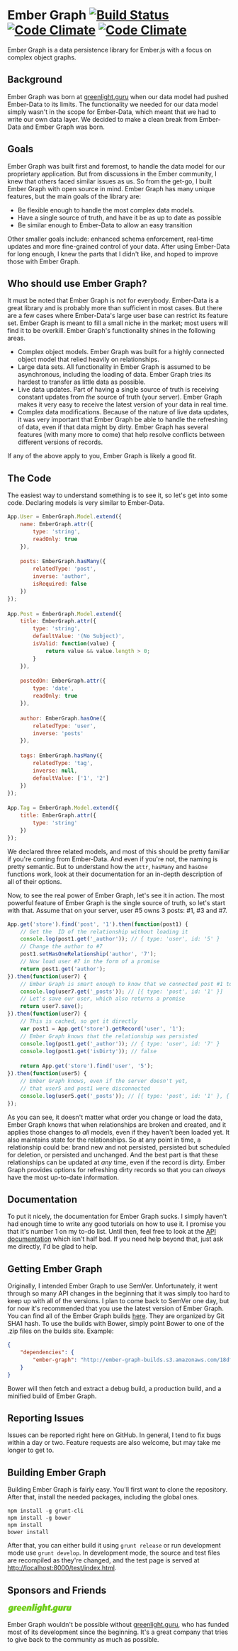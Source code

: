 # Ember Graph [![Build Status](https://travis-ci.org/stingerlabs/ember-graph.svg?branch=master)](https://travis-ci.org/stingerlabs/ember-graph) [![Code Climate](https://codeclimate.com/github/gordonkristan/ember-graph.png)](https://codeclimate.com/github/gordonkristan/ember-graph) [![Code Climate](https://codeclimate.com/github/gordonkristan/ember-graph/coverage.png)](https://codeclimate.com/github/gordonkristan/ember-graph)

Ember Graph is a data persistence library for Ember.js with a focus on complex object graphs.

## Background

Ember Graph was born at [greenlight.guru](http://greenlight.guru/) when our data model had pushed Ember-Data
to its limits. The functionality we needed for our data model simply wasn't in the scope for Ember-Data, which
 meant that we had to write our own data layer. We decided to make a clean break from Ember-Data and Ember Graph
 was born.

## Goals

Ember Graph was built first and foremost, to handle the data model for our proprietary application. But from discussions
in the Ember community, I knew that others faced similar issues as us. So from the get-go, I built Ember Graph with open
source in mind. Ember Graph has many unique features, but the main goals of the library are:

- Be flexible enough to handle the most complex data models.
- Have a single source of truth, and have it be as up to date as possible
- Be similar enough to Ember-Data to allow an easy transition

Other smaller goals include: enhanced schema enforcement, real-time updates and more fine-grained control of your data.
After using Ember-Data for long enough, I knew the parts that I didn't like, and hoped to improve those with
Ember Graph.

## Who should use Ember Graph?

It must be noted that Ember Graph is not for everybody. Ember-Data is a great library and is probably more than
sufficient in most cases. But there are a few cases where Ember-Data's large user base can restrict its feature set.
Ember Graph is meant to fill a small niche in the market; most users will find it to be overkill. Ember Graph's
functionality shines in the following areas.

- Complex object models. Ember Graph was built for a highly connected object model that relied heavily on relationships.
- Large data sets. All functionality in Ember Graph is assumed to be asynchronous, including the loading of data.
  Ember Graph tries its hardest to transfer as little data as possible.
- Live data updates. Part of having a single source of truth is receiving constant updates from _the_ source of truth
  (your server). Ember Graph makes it very easy to receive the latest version of your data in real time.
- Complex data modifications. Because of the nature of live data updates, it was very important that Ember Graph be able
  to handle the refreshing of data, even if that data might by dirty. Ember Graph has several features (with many more
  to come) that help resolve conflicts between different versions of records.

If any of the above apply to you, Ember Graph is likely a good fit.

## The Code

The easiest way to understand something is to see it, so let's get into some code. Declaring models is very similar to
Ember-Data.

```js
App.User = EmberGraph.Model.extend({
	name: EmberGraph.attr({
		type: 'string',
		readOnly: true
	}),

	posts: EmberGraph.hasMany({
		relatedType: 'post',
		inverse: 'author',
		isRequired: false
	})
});

App.Post = EmberGraph.Model.extend({
	title: EmberGraph.attr({
		type: 'string',
		defaultValue: '(No Subject)',
		isValid: function(value) {
			return value && value.length > 0;
		}
	}),

	postedOn: EmberGraph.attr({
		type: 'date',
		readOnly: true
	}),

	author: EmberGraph.hasOne({
		relatedType: 'user',
		inverse: 'posts'
	}),

	tags: EmberGraph.hasMany({
		relatedType: 'tag',
		inverse: null,
		defaultValue: ['1', '2']
	})
});

App.Tag = EmberGraph.Model.extend({
	title: EmberGraph.attr({
		type: 'string'
	})
});

```

We declared three related models, and most of this should be pretty familiar if you're coming from Ember-Data. And even
if you're not, the naming is pretty semantic. But to understand how the `attr`, `hasMany` and `hasOne` functions work,
look at their documentation for an in-depth description of all of their options.

Now, to see the real power of Ember Graph, let's see it in action. The most powerful feature of Ember Graph is the
single source of truth, so let's start with that. Assume that on your server, user #5 owns 3 posts: #1, #3 and #7.

```js
App.get('store').find('post', '1').then(function(post1) {
	// Get the  ID of the relationship without loading it
	console.log(post1.get('_author')); // { type: 'user', id: '5' }
	// Change the author to #7
	post1.setHasOneRelationship('author', '7');
	// Now load user #7 in the form of a promise
	return post1.get('author');
}).then(function(user7) {
	// Ember Graph is smart enough to know that we connected post #1 to user #7
	console.log(user7.get('_posts')); // [{ type: 'post', id: '1' }]
	// Let's save our user, which also returns a promise
	return user7.save();
}).then(function(user7) {
	// This is cached, so get it directly
	var post1 = App.get('store').getRecord('user', '1');
	// Ember Graph knows that the relationship was persisted
	console.log(post1.get('_author')); // { type: 'user', id: '7' }
	console.log(post1.get('isDirty')); // false

	return App.get('store').find('user', '5');
}).then(function(user5) {
	// Ember Graph knows, even if the server doesn't yet,
	// that user5 and post1 were disconnected
	console.log(user5.get('_posts')); // [{ type: 'post', id: '1' }, { type: 'post', id: '3' }]
});
```

As you can see, it doesn't matter what order you change or load the data, Ember Graph knows that when relationships are
broken and created, and it applies those changes to _all_ models, even if they haven't been loaded yet. It also
maintains state for the relationships. So at any point in time, a relationship could be: brand new and not persisted,
persisted but scheduled for deletion, or persisted and unchanged. And the best part is that these relationships can be
updated at _any_ time, even if the record is dirty. Ember Graph provides options for refreshing dirty records so that
you can _always_ have the most up-to-date information.

## Documentation

To put it nicely, the documentation for Ember Graph sucks. I simply haven't had enough time to write any good
tutorials on how to use it. I promise you that it's number 1 on my to-do list. Until then, feel free to look at
the [API documentation](http://ember-graph.com/api/EmberGraph.html#index) which isn't half bad. If you need help
beyond that, just ask me directly, I'd be glad to help.

## Getting Ember Graph

Originally, I intended Ember Graph to use SemVer. Unfortunately, it went through so many API changes in the beginning
that it was simply too hard to keep up with all of the versions. I plan to come back to SemVer one day, but for now
it's recommended that you use the latest version of Ember Graph. You can find all of the Ember Graph builds
[here](https://ember-graph-builds.s3.amazonaws.com/index.html). They are organized by Git SHA1 hash. To use the builds
with Bower, simply point Bower to one of the .zip files on the builds site. Example:

```json
{
	"dependencies": {
		"ember-graph": "http://ember-graph-builds.s3.amazonaws.com/18dfe952f917e9c7f37d283252e4e2ff88e4f6c3/ember-graph.zip"
	}
}
```

Bower will then fetch and extract a debug build, a production build, and a minified build of Ember Graph.

## Reporting Issues

Issues can be reported right here on GitHub. In general, I tend to fix bugs within a day or two. Feature requests
are also welcome, but may take me longer to get to.

## Building Ember Graph

Building Ember Graph is fairly easy. You'll first want to clone the repository. After that, install the needed packages, including the global ones.

```
npm install -g grunt-cli
npm install -g bower
npm install
bower install
```

After that, you can either build it using `grunt release` or run development mode use `grunt develop`.
In development mode, the source and test files are recompiled as they're changed, and the test page is served at
[http://localhost:8000/test/index.html](http://localhost:8000/test/index.html).

## Sponsors and Friends

![greenlight.guru logo](https://raw.githubusercontent.com/gordonkristan/ember-graph/master/site/images/greenlight_logo_text.png)

Ember Graph wouldn't be possible without [greenlight.guru](http://greenlight.guru/), who has funded most of its
development since the beginning. It's a great company that tries to give back to the community as much as possible.
